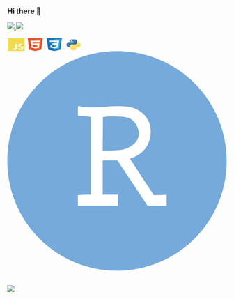 ### Hi there 👋

<div>
  <a href="https://github.com/ErickChatalov">
  <img height="180em" src="https://github-readme-stats.vercel.app/api?username=ErickChatalov&show_icons=true&theme=dracula&include_all_commits=true&count_private=true"/>
  <img height="180em" src="https://github-readme-stats.vercel.app/api/top-langs/?username=ErickChatalov&layout=compact&langs_count=7&theme=dracula"/>
</div>
<div style="display: inline_block"><br>
  <img align="center" alt="Rafa-Js" height="30" width="40" src="https://raw.githubusercontent.com/devicons/devicon/master/icons/javascript/javascript-plain.svg">
  <img align="center" alt="Rafa-HTML" height="30" width="40" src="https://raw.githubusercontent.com/devicons/devicon/master/icons/html5/html5-original.svg">
  <img align="center" alt="Rafa-CSS" height="30" width="40" src="https://raw.githubusercontent.com/devicons/devicon/master/icons/css3/css3-original.svg">
  <img align="center" alt="Rafa-Python" height="30" width="40" src="https://raw.githubusercontent.com/devicons/devicon/master/icons/python/python-original.svg">
  <svg viewBox="0 0 128 128">
<path fill="#75aadb" d="M71.4 38.8c-1.5-.6-3.9-1-6.9-1.1-4.2-.1-9 .4-9.2.5v20c13.3.6 15.5-1.7 15.5-1.7 11.6-5.9 4.3-16.2.6-17.7z"></path><path fill="#75aadb" d="M64 0C28.6 0 0 28.6 0 64s28.6 64 64 64 64-28.6 64-64S99.3 0 64 0zm28.6 89.8H82L64.4 63.5h-9V84h9v5.8H41.5v-5.7l7.6-.1-.1-45.9c-.8-.2-7.5-.8-7.5-.8V32c1 1 7.9 1.2 7.9 1.2 1.6.1 3.9.2 5.2-.1 9.3-1.7 16.4-.4 16.4-.4 14 3.2 14.2 15.8 10.3 22.6-3.5 5.8-10.3 7.2-10.3 7.2l14.4 21.8 7.2-.1v5.6z"></path><path d="M41.595 87.073v-2.726l1.82-.141a59.125 59.125 0 013.752-.144h1.931V37.996l-.938-.127c-.516-.07-2.204-.248-3.752-.397l-2.813-.27v-2.51c0-2.332.027-2.495.39-2.3 1.583.847 10.7 1.07 15.83.388 4.202-.558 11.495-.425 14.035.257 5.483 1.472 9.11 4.646 10.824 9.473.717 2.018.817 5.847.216 8.224-.903 3.572-2.39 6.048-4.865 8.101-1.482 1.23-4.847 3.03-6.145 3.29-.397.079-.772.224-.832.321-.06.098 3.123 5.072 7.075 11.054l7.184 10.876 3.633-.068 3.634-.068V89.8l-5.242-.008-5.24-.007-8.82-13.234-8.817-13.234h-9.178V84.061h9.049V89.8H41.595zm25.158-29.162c3.476-.55 7.265-2.774 8.973-5.263 2.511-3.663 1.537-8.99-2.294-12.547-1.357-1.26-2.205-1.63-4.794-2.1-2.124-.386-8.66-.454-11.706-.122l-1.544.168-.058 10.083-.057 10.082.72.106c1.366.2 8.67-.075 10.76-.407z" fill="#fff" stroke="#fff" stroke-width=".788"></path>
</svg>
  
  ##
 
<div> 
  <a href="https://www.linkedin.com/in/erick-chatalov-6292a7192/" target="_blank"><img src="https://img.shields.io/badge/-LinkedIn-%230077B5?style=for-the-badge&logo=linkedin&logoColor=white" target="_blank"></a> 
 
</div>
